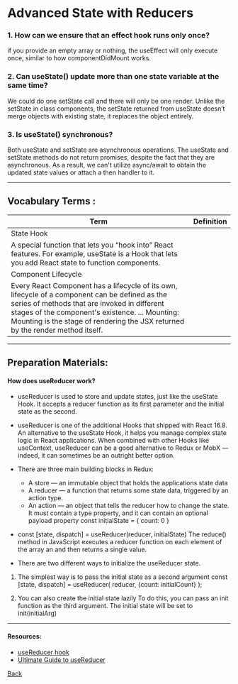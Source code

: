 # Advanced State with Reducers

### 1. How can we ensure that an effect hook runs only once?
if you provide an empty array or nothing, the useEffect will only execute once, similar to how componentDidMount works.

### 2. Can useState() update more than one state variable at the same time?
We could do one setState call and there will only be one render. Unlike the setState in class components, the setState returned from useState doesn’t merge objects with existing state, it replaces the object entirely.

### 3. Is useState() synchronous?
Both useState and setState are asynchronous operations. The useState and setState methods do not return promises, despite the fact that they are asynchronous. As a result, we can't utilize async/await to obtain the updated state values or attach a then handler to it.

*** 
##  Vocabulary Terms :

| Term      | Definition                                                                                                 |
| --------- | ---------------------------------------------------------------------------------------------------------------|
| State Hook
|A special function that lets you “hook into” React features. For example, useState is a Hook that lets you add React state to function components.|
| Component Lifecycle
|  Every React Component has a lifecycle of its own, lifecycle of a component can be defined as the series of methods that are invoked in different stages of the component's existence. ... Mounting: Mounting is the stage of rendering the JSX returned by the render method itself.|
*** 
## Preparation Materials: 
#### How does useReducer work? 
* useReducer is used to store and update states, just like the useState Hook. It accepts a reducer function as its first parameter and the initial state as the second.

* useReducer is one of the additional Hooks that shipped with React 16.8. An alternative to the useState Hook, it helps you manage complex state logic in React applications. When combined with other Hooks like useContext, useReducer can be a good alternative to Redux or MobX — indeed, it can sometimes be an outright better option.

* There are three main building blocks in Redux:
   * A store — an immutable object that holds the applications state data
   * A reducer — a function that returns some state data, triggered by an action type.
   * An action — an object that tells the reducer how to change the state. It must contain a type property, and it can contain an optional payload property
const initialState = { count: 0 }

* const [state, dispatch] = useReducer(reducer, initialState)
The reduce() method in JavaScript executes a reducer function on each element of the array an and then returns a single value.

* There are two different ways to initialize the useReducer state.

 1. The simplest way is to pass the initial state as a second argument
  const [state, dispatch] = useReducer(
    reducer,
    {count: initialCount}
  );

2. You can also create the initial state lazily
To do this, you can pass an init function as the third argument. The initial state will be set to init(initialArg)
***
#### Resources: 

* [useReducer hook](https://reactjs.org/docs/hooks-reference.html#usereducer)
* [Ultimate Guide to useReducer](https://blog.logrocket.com/guide-to-react-usereducer-hook/)



[Back](https://github.com/En-ZUH/Reading-notes/tree/main/401)